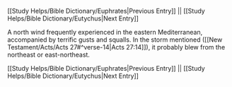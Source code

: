 [[Study Helps/Bible Dictionary/Euphrates|Previous Entry]]  ||  [[Study Helps/Bible Dictionary/Eutychus|Next Entry]]

 A north wind frequently experienced in the eastern Mediterranean, accompanied by terrific gusts and squalls. In the storm mentioned ([[New Testament/Acts/Acts 27#^verse-14|Acts 27:14]]), it probably blew from the northeast or east-northeast.

[[Study Helps/Bible Dictionary/Euphrates|Previous Entry]]  ||  [[Study Helps/Bible Dictionary/Eutychus|Next Entry]]